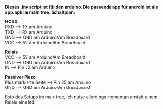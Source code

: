**Dieses .ino script ist für den arduino. Die passende app für android ist als app.apk im main tree.
Schaltplan:**  

**HC06**  
RXD --> TX am Arduino  
TXD --> RX am Arduino  
GND --> GND am Arduino/Am Breadboard  
VCC --> 5V am Arduino/Am Breadboard  

**Relais**  
VCC --> 5V am Arduino/Am Breadboard  
GND --> GND am Arduino/Am Breadboard  
IN --> Pin 22 am Arduino  

**Passiver Piezo**  
Plus markierte Seite --> Pin 25 am Arduino  
GND --> GND am Arduino/Am Breadboard  

Foto des Setups im main tree, ich nutze allerdings momentan anstatt einem Relais eine led.
